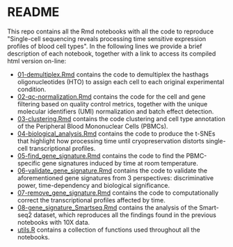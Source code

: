 # README

This repo contains all the Rmd notebooks with all the code to reproduce "Single-cell sequencing reveals processing time sensitive expression profiles of blood cell types". In the following lines we provide a brief description of each notebook, together with a link to access its compiled html version on-line:

* [01-demultiplex.Rmd](https://htmlpreview.github.io/?https://github.com/massonix/sampling_time_PBMC_benchmark/blob/master/01-demultiplex.html) contains the code to demultiplex the hasthags oligonucleotides (HTO) to assign each cell to each original experimental condition.
* [02-qc-normalization.Rmd](https://htmlpreview.github.io/?https://github.com/massonix/sampling_time_PBMC_benchmark/blob/master/02-qc-normalization.html) contains the code for the cell and gene filtering based on quality control metrics, together with the unique molecular identifiers (UMI) normalization and batch effect detection.
* [03-clustering.Rmd](https://htmlpreview.github.io/?https://github.com/massonix/sampling_time_PBMC_benchmark/blob/master/03-clustering.html) contains the code clustering and cell type annotation of the Peripheral Blood Mononuclear Cells (PBMCs).
* [04-biological_analysis.Rmd](https://htmlpreview.github.io/?https://github.com/massonix/sampling_time_PBMC_benchmark/blob/master/04-biological_analysis.html) contains the code to produce the t-SNEs that highlight how processing time until cryopreservation distorts single-cell transcriptional profiles.
* [05-find_gene_signature.Rmd](https://htmlpreview.github.io/?https://github.com/massonix/sampling_time_PBMC_benchmark/blob/master/05-find_gene_signature.html) contains the code to find the PBMC-specific gene signatures induced by time at room temperature.
* [06-validate_gene_signature.Rmd](https://htmlpreview.github.io/?https://github.com/massonix/sampling_time_PBMC_benchmark/blob/master/06-validate_gene_signature.html) contains the code to validate the aforementioned gene signatures from 3 perspectives: discriminative power, time-dependency and biological significance.
* [07-remove_gene_signature.Rmd](https://htmlpreview.github.io/?https://github.com/massonix/sampling_time_PBMC_benchmark/blob/master/07-remove_gene_signature.html) contains the code to computationally correct the transcriptional profiles affected by time.
* [08-gene_signature_Smartseq.Rmd](https://htmlpreview.github.io/?https://github.com/massonix/sampling_time_PBMC_benchmark/blob/master/08-gene_signature_Smartseq.html) contains the analysis of the Smart-seq2 dataset, which reproduces all the findings found in the previous notebooks with 10X data.
* [utils.R](https://github.com/massonix/sampling_time_PBMC_benchmark/blob/master/bin/utils.R) contains a collection of functions used throughout all the notebooks.
